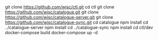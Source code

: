 git clone https://github.com/wjsc/ctl.git
cd ctl
git clone https://github.com/wjsc/catalogue.git
git clone https://github.com/wjsc/catalogue-server.git
git clone https://github.com/wjsc/catalogue-sync.git
cd catalogue
npm install
cd ../catalogue-server
npm install
cd ../catalogue-sync
npm install
cd ctl/dev
docker-compose build
docker-compose up -d

